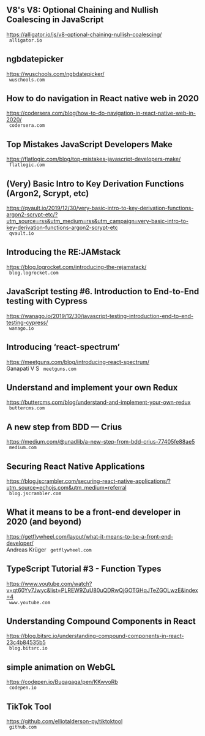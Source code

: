 ## V8's V8: Optional Chaining and Nullish Coalescing in JavaScript  
https://alligator.io/js/v8-optional-chaining-nullish-coalescing/  
 ` alligator.io`
  

## ngbdatepicker  
https://wuschools.com/ngbdatepicker/  
 ` wuschools.com`
  

## How to do navigation in React native web in 2020  
https://codersera.com/blog/how-to-do-navigation-in-react-native-web-in-2020/  
 ` codersera.com`
  

## Top Mistakes JavaScript Developers Make  
https://flatlogic.com/blog/top-mistakes-javascript-developers-make/  
 ` flatlogic.com`
  

## (Very) Basic Intro to Key Derivation Functions (Argon2, Scrypt, etc)  
https://qvault.io/2019/12/30/very-basic-intro-to-key-derivation-functions-argon2-scrypt-etc/?utm_source=rss&utm_medium=rss&utm_campaign=very-basic-intro-to-key-derivation-functions-argon2-scrypt-etc  
 ` qvault.io`
  

## Introducing the RE:JAMstack  
https://blog.logrocket.com/introducing-the-rejamstack/  
 ` blog.logrocket.com`
  

## JavaScript testing #6. Introduction to End-to-End testing with Cypress  
https://wanago.io/2019/12/30/javascript-testing-introduction-end-to-end-testing-cypress/  
 ` wanago.io`
  

## Introducing ‘react-spectrum’  
https://meetguns.com/blog/introducing-react-spectrum/  
Ganapati V S ` meetguns.com`
  

## Understand and implement your own Redux  
https://buttercms.com/blog/understand-and-implement-your-own-redux  
 ` buttercms.com`
  

## A new step from BDD — Crius  
https://medium.com/@unadlib/a-new-step-from-bdd-crius-77405fe88ae5  
 ` medium.com`
  

## Securing React Native Applications  
https://blog.jscrambler.com/securing-react-native-applications/?utm_source=echojs.com&utm_medium=referral  
 ` blog.jscrambler.com`
  

## What it means to be a front-end developer in 2020 (and beyond)  
https://getflywheel.com/layout/what-it-means-to-be-a-front-end-developer/  
Andreas Krüger ` getflywheel.com`
  

## TypeScript Tutorial #3 - Function Types  
https://www.youtube.com/watch?v=qt60Yv7Jwyc&list=PLREW9ZuU80uQDRwQjGOTGHqJTeZGOLwzE&index=4  
 ` www.youtube.com`
  

## Understanding Compound Components in React  
https://blog.bitsrc.io/understanding-compound-components-in-react-23c4b84535b5  
 ` blog.bitsrc.io`
  

## simple animation on WebGL  
https://codepen.io/Bugagaga/pen/KKwvoRb  
 ` codepen.io`
  

## TikTok Tool  
https://github.com/elliotalderson-py/tiktoktool  
 ` github.com`
  

